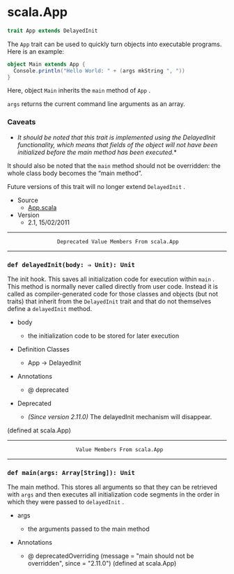
#                                  scala.App                                  #

```scala
trait App extends DelayedInit
```

The `App` trait can be used to quickly turn objects into executable programs.
Here is an example:

```scala
object Main extends App {
  Console.println("Hello World: " + (args mkString ", "))
}
```

Here, object `Main` inherits the `main` method of `App` .

 `args` returns the current command line arguments as an array.

### Caveats

 * _It should be noted that this trait is implemented using the DelayedInit
functionality, which means that fields of the object will not have been
initialized before the main method has been executed._*

It should also be noted that the `main` method should not be overridden: the
whole class body becomes the “main method”.

Future versions of this trait will no longer extend `DelayedInit` .

* Source
  * [App.scala](https://github.com/scala/scala/tree/6d09a1ba5f/src/library/scala/App.scala#L1)
* Version
  * 2.1, 15/02/2011


--------------------------------------------------------------------------------
                    Deprecated Value Members From scala.App
--------------------------------------------------------------------------------


### `def delayedInit(body: ⇒ Unit): Unit`                                    ###

The init hook. This saves all initialization code for execution within `main` .
This method is normally never called directly from user code. Instead it is
called as compiler-generated code for those classes and objects (but not traits)
that inherit from the `DelayedInit` trait and that do not themselves define a
 `delayedInit` method.

* body
  * the initialization code to be stored for later execution

* Definition Classes
  * App → DelayedInit
* Annotations
  * @ deprecated
* Deprecated
  * _(Since version 2.11.0)_ The delayedInit mechanism will disappear.

(defined at scala.App)


--------------------------------------------------------------------------------
                          Value Members From scala.App
--------------------------------------------------------------------------------


### `def main(args: Array[String]): Unit`                                    ###

The main method. This stores all arguments so that they can be retrieved with
 `args` and then executes all initialization code segments in the order in which
they were passed to `delayedInit` .

* args
  * the arguments passed to the main method

* Annotations
  * @ deprecatedOverriding (message = "main should not be overridden", since =
    "2.11.0")
(defined at scala.App)
